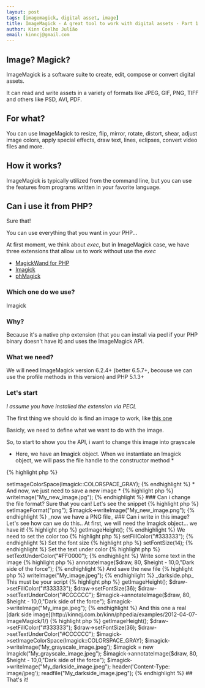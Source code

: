 ```yaml
---
layout: post
tags: [imagemagick, digital asset, image]
title: ImageMagick - A great tool to work with digital assets - Part 1
author: Kinn Coelho Julião
email: kinncj@gmail.com
---
```

## Image? Magick?
ImageMagick is a software suite to create, edit, compose or convert digital assets.

It can read and write assets in a variety of formats like JPEG, GIF, PNG, TIFF and others like PSD, AVI, PDF.

## For what?

You can use ImageMagick to resize, flip, mirror, rotate, distort, shear, adjust image colors, apply special effects, draw text, lines, eclipses, convert video files and more.

## How it works?

ImageMagick is typically utilized from the command line, but you can use the features from programs written in your favorite language.

## Can i use it from PHP?

Sure that!

You can use everything that you want in your PHP... 

At first moment, we think about _exec_, but in ImageMagick case, we have three extensions that allow us to work without use the _exec_

* [MagickWand for PHP](http://www.magickwand.org/)
* [Imagick](http://pecl.php.net/package/imagick)
* [phMagick](http://www.francodacosta.com/phmagick)

### Which one do we use?

Imagick

### Why?

Because it's a native php extension (that you can install via pecl if your PHP binary doesn't have it) and uses the ImageMagick API.

### What we need?

We will need ImageMagick version 6.2.4+ (better 6.5.7+, becouse we can use the profile methods in this version) and PHP 5.1.3+

### Let's start

_I assume you have installed the extension via PECL_

The first thing we should do is find an image to work, like [this one](http://www.arteyfotografia.com.ar/contenido/objetos/df/7f/98/df7f98f48403cb3bd1ab9b4160cd82522c44c03b/mini_500_16800_1283811426672964.jpg)

Basicly, we need to define what we want to do with the image.

So, to start to show you the API, i want to change this image into grayscale

* Here, we have an Imagick object. When we instantiate an Imagick object, we will pass the file handle to the constructor method *

{% highlight php %}
<?php
$imagick = new Imagick("mini_500_16800_1283811426672964.jpg");
{% endhighlight %}

* Now, we need to change its colorspace to a grayscale colorspace. *

* Note: When you are working with [ColorSpace](http://en.wikipedia.org/wiki/Color_space), you must be careful with [ColorProfiles](http://en.wikipedia.org/wiki/ICC_profile) *

{% highlight php %}
<?php
$imagick->setImageColorSpace(Imagick::COLORSPACE_GRAY);
{% endhighlight %}

* And now, we just need to save a new image *

{% highlight php %}
<?php
$imagick->writeImage("My_new_image.jpg");
{% endhighlight %}

### Can i change the file format?

Sure that you can!
Let's see the snippet

{% highlight php %}
<?php
$imagick->setImageFormat("png");
$imagick->writeImage("My_new_image.png");
{% endhighlight %}

_now we have a PNG file_

### Can i write in this image?

Let's see how can we do this..

At first, we will need the Imagick object... we have it!
{% highlight php %}
<?php
$imagick = new Imagick("mini_500_16800_1283811426672964.jpg");
{% endhighlight %}

At second, we will need an ImagickDraw object.
{% highlight php %}
<?php
$draw = new ImagickDraw();
{% endhighlight %}

Now we can start to write

We need to get the image height, to calculate the position of our string
{% highlight php %}
<?php
$height = $imagick->getImageHeight();
{% endhighlight %}

We need to set the color too
{% highlight php %}
<?php
$draw->setFillColor("#333333");
{% endhighlight %}

Set the font size
{% highlight php %}
<?php
$draw->setFontSize(14);
{% endhighlight %}

Set the text under color
{% highlight php %}
<?php
$draw->setTextUnderColor("#FF0000");
{% endhighlight %}

Write some text in the image
{% highlight php %}
<?php
$imagick->annotateImage($draw, 80, $height - 10,0,"Dark side of the force");
{% endhighlight %}

And save the new file
{% highlight php %}
<?php
$imagick->writeImage("My_image.jpeg");
{% endhighlight %}

_darkside.php_

This must be your script

{% highlight php %}
<?php
$imagick = new Imagick("mini_500_16800_1283811426672964.jpg");
$draw = new ImagickDraw();
$height = $imagick->getImageHeight();
$draw->setFillColor("#333333");
$draw->setFontSize(36);
$draw->setTextUnderColor("#CCCCCC");
$imagick->annotateImage($draw, 80, $height - 10,0,"Dark side of the force");
$imagick->writeImage("My_image.jpeg");
{% endhighlight %}

And this one a real [dark side image](http://kinncj.com.br/kinn/phpedia/examples/2012-04-07-ImageMagick/1/)
{% highlight php %}
<?php
$imagick = new Imagick("mini_500_16800_1283811426672964.jpg");
$draw = new ImagickDraw();
$height = $imagick->getImageHeight();
$draw->setFillColor("#333333");
$draw->setFontSize(36);
$draw->setTextUnderColor("#CCCCCC");
$imagick->setImageColorSpace(Imagick::COLORSPACE_GRAY);
$imagick->writeImage('My_grayscale_image.jpeg');
$imagick = new Imagick("My_grayscale_image.jpeg");
$imagick->annotateImage($draw, 80, $height - 10,0,"Dark side of the force");
$imagick->writeImage("My_darkside_image.jpeg");
header('Content-Type: image/jpeg');
readfile("My_darkside_image.jpeg");
{% endhighlight %}

## That's it!